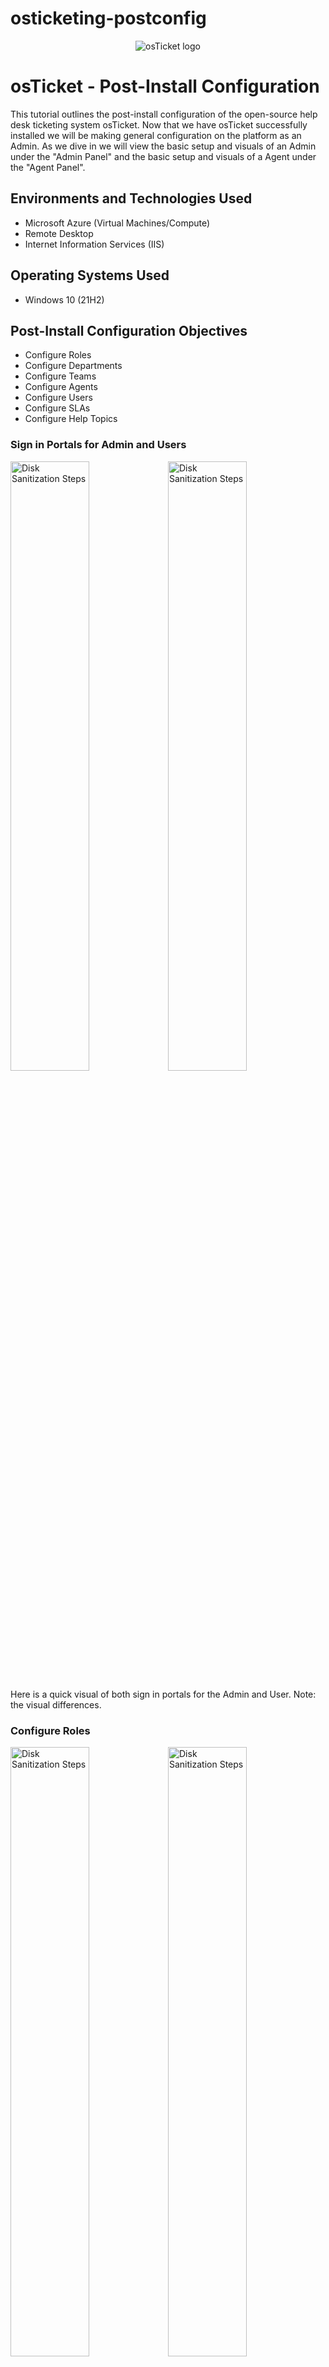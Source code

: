 # osticketing-postconfig
<p align="center">
<img src="https://i.imgur.com/Clzj7Xs.png" alt="osTicket logo"/>
</p>

<h1>osTicket - Post-Install Configuration</h1>
This tutorial outlines the post-install configuration of the open-source help desk ticketing system osTicket. Now that we have osTicket successfully installed we will be making general configuration on the platform as an Admin. As we dive in we will view the basic setup and visuals of an Admin under the "Admin Panel" and the basic setup and visuals of a Agent under the "Agent Panel". <br />

<h2>Environments and Technologies Used</h2>

- Microsoft Azure (Virtual Machines/Compute)
- Remote Desktop
- Internet Information Services (IIS)

<h2>Operating Systems Used </h2>

- Windows 10</b> (21H2)

<h2>Post-Install Configuration Objectives</h2>

- Configure Roles
- Configure Departments
- Configure Teams
- Configure Agents
- Configure Users
- Configure SLAs
- Configure Help Topics

<h3>Sign in Portals for Admin and Users</h3>

<img src="https://i.imgur.com/PuYpElv.png" height="50%" width="50%" alt="Disk Sanitization Steps"/><img src="https://i.imgur.com/GXtON0E.png" height="50%" width="50%" alt="Disk Sanitization Steps"/>

<p>Here is a quick visual of both sign in portals for the Admin and User. Note: the visual differences.</p>

<h3>Configure Roles</h3>

<img src="https://i.imgur.com/bMBQ717.png" height="50%" width="50%" alt="Disk Sanitization Steps"/><img src="https://i.imgur.com/BS0dYZM.png" height="50%" width="50%" alt="Disk Sanitization Steps"/>

<p>Once logged in, we will begin configuring by establishing a role named "Supreme Admin," which will let whoever is assigned to this role to do pretty much anything. Make sure you're in the Admin Panel by checking the top right, which should indicate "Agent Panel" (whatever panel you're in reflects the opposite panel as a link to access that panel). Simply create role and fill out. Path: Admin Panel -> Agents -> Roles</p>

<h3>Configure Departments</h3>

<img src="https://i.imgur.com/nJxxxFm.png" height="50%" width="50%" alt="Disk Sanitization Steps"/><img src="https://i.imgur.com/PKReGIF.png" height="50%" width="50%" alt="Disk Sanitization Steps"/><p align="center"><img src="https://i.imgur.com/y1c8FDH.png" height="50%" width="50%" alt="Disk Sanitization Steps"/>

<p>This is where you will create and configure the specific departments and also a place where you can add agents to said departments. We are going to add to new department called "System Administrators", to just briefly walk through the setup of a department. Simply leave everything default and create (unless you have adjustments you wish to make). Path: Admin Panel -> Agents -> Departments</p>

<h3>Configure Teams</h3>

<img src="https://i.imgur.com/OPx0SLD.png" height="50%" width="50%" alt="Disk Sanitization Steps"/><img src="https://i.imgur.com/6AvHNwL.png.png" height="50%" width="50%" alt="Disk Sanitization Steps"/>

<p>Teams are where you'd want to build up a specific team of agents from any department in one group, whether to tackle certain tickets/issues or another means to allocate specific responsibilities to employees outside of a single department. Here we will simply "Add a New Team", name it, fill in any specific configurations (like adding members) and create. Path: Admin Panel -> Agents -> Teams</p>

<h3>Configure Agents</h3>

<img src="https://i.imgur.com/bMBQ717.png" height="50%" width="50%" alt="Disk Sanitization Steps"/>

<p>Here is a quick visual of both sign portals for the Admin and User. Note: the visual differences. Admin Panel -> Agents -> Add New</p>

<h3>Configure Users</h3>

<img src="https://i.imgur.com/bMBQ717.png" height="50%" width="50%" alt="Disk Sanitization Steps"/>

<p>Here is a quick visual of both sign portals for the Admin and User. Note: the visual differences. Agent Panel -> Users -> Add New</p>

<h3>Configure SLAs</h3>

<img src="https://i.imgur.com/bMBQ717.png" height="50%" width="50%" alt="Disk Sanitization Steps"/>

<p> Admin Panel -> Manage -> SLA</p>

<h3>Configure Help Topics</h3>

<img src="https://i.imgur.com/bMBQ717.png" height="50%" width="50%" alt="Disk Sanitization Steps"/>

<p> Admin Panel -> Manage -> Help Topics</p>

